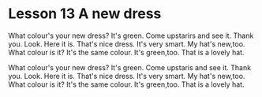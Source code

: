 # Lesson 13 A new dress
What colour's your new dress?
It's green.
Come upstarirs and see it.
Thank you.
Look.
Here it is.
That's nice dress.
It's very smart.
My hat's new,too.
What colour is it?
It's the same colour.
It's green,too.
That is a lovely hat.



What colour's your new dress?
It's green.
Come upstaris and see it.
Thank you.
Look.
Here it is.
That's nice dress.
It's very smart.
My hat's new,too.
What colour is it?
It's the same colour.
It's green,too.
That is a lovely hat.